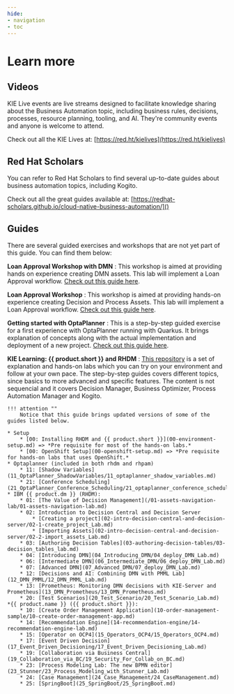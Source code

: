 ```yaml
---
hide:
- navigation
- toc
---
```


# Learn more

## Videos

KIE Live events are live streams designed to facilitate knowledge sharing about the Business Automation topic, including business rules, decisions, processes, resource planning, tooling, and AI. They're community events and anyone is welcome to attend.

Check out all the KIE Lives at: [https://red.ht/kielives](https://red.ht/kielives)

## Red Hat Scholars

You can refer to Red Hat Scholars to find several up-to-date guides about business automation topics, including Kogito.

Check out all the great guides available at: [https://redhat-scholars.github.io/cloud-native-business-automation/]()

## Guides

There are several guided exercises and workshops that are not yet part of this guide. You can find them below:	

**Loan Approval Workshop with DMN**
: This workshop is aimed at providing hands on experience creating DMN assets. This lab will implement a Loan Approval workflow. [Check out this guide here](https://github.com/KIE-Learning/loan-approval-workshop-dmn/blob/master/Loan_Provision.adoc).

**Loan Approval Workshop**
: This workshop is aimed at providing hands-on experience creating Decision and Process Assets. This lab will implement a Loan Approval workflow. [Check out this guide here](https://github.com/KIE-Learning/loan-approval-workshop/blob/master/Loan_Provision.adoc).

**Getting started with OptaPlanner**
: This is a step-by-step guided exercise for a first experience with OptaPlanner running with Quarkus. It brings explanation of concepts along with the actual implementation and deployment of a 
new project. [Check out this guide here](https://github.com/KIE-Learning/knapsack-optaplanner-quarkus).

**KIE Learning: {{ product.short }} and RHDM**
: [This repository](https://github.com/KIE-Learning/rhpam-rhdm-labs) is a set of explanation and hands-on labs which you can try on your environment and follow at your own pace.
	The step-by-step guides covers different topics, since basics to more advanced and specific features. The content is not sequencial and it covers Decision Manager, Business Optimizer, Process Automation Manager and Kogito. 

	!!! attention ""
		Notice that this guide brings updated versions of some of the guides listed below.

	* Setup
		* [00: Installing RHDM and {{ product.short }}](00-environment-setup.md) => *Pre requisite for most of the hands-on labs.*
        * [00: OpenShift Setup](00-openshift-setup.md) => *Pre requisite for hands-on labs that uses OpenShift.*
	* Optaplanner (included in both rhdm and rhpam)
		* 11: [Shadow Variables](11_OptaPlanner_ShadowVariables/11_optaplanner_shadow_variables.md)
		* 21: [Conference Scheduling](21_OptaPlanner_Conference_Scheduling/21_optaplanner_conference_scheduling.md)
	* IBM {{ product.dm }} (RHDM):
		* 01: [The Value of Decision Management](/01-assets-navigation-lab/01-assets-navigation-lab.md)
		* 02: Introduction to Decision Central and Decision Server
			* [Creating a project](02-intro-decision-central-and-decision-server/02-1-create_project_Lab.md)
			* [Importing Assets](02-intro-decision-central-and-decision-server/02-2-import_assets_Lab.md)
		* 03: [Authoring Decision Tables](03-authoring-decision-tables/03-decision_tables_lab.md)
		* 04: [Introducing DMN](04_Introducing_DMN/04_deploy_DMN_Lab.md)
		* 06: [Intermediate DMN](06_Intermediate_DMN/06_deploy_DMN_Lab.md)
		* 07: [Advanced DMN](07_Advanced_DMN/07_deploy_DMN_Lab.md)
		* 12: [Decisions and AI: Combining DMN with PMML Lab](12_DMN_PMML/12_DMN_PMML_Lab.md)
		* 13: [Prometheus: Monitoring DMN decisions with KIE-Server and Prometheus](13_DMN_Prometheus/13_DMN_Prometheus.md)
		* 20: [Test Scenarios](20_Test_Scenario/20_Test_Scenario_Lab.md)
	*{{ product.name }} ({{ product.short }}):
		* 10: [Create Order Management Application](10-order-management-sample/10-create-order-management-app.md)
		* 14: [Recommendation Engine](14-recommendation-engine/14-recommendation-engine-lab.md)
		* 15: [Operator on OCP4](15_Operators_OCP4/15_Operators_OCP4.md)
		* 17: [Event Driven Decision](17_Event_Driven_Decisioning/17_Event_Driven_Decisioning_Lab.md)
		* 19: [Collaboration via Business Central](19_Collaboration_via_BC/19_Security_For_Collab_on_BC.md)
		* 23: [Process Modeling Lab: The new BPMN editor](23_Stunner/23_Process_Modeling_with_Stunner_Lab.md)
		* 24: [Case Management](24_Case_Management/24_CaseManagement.md)
		* 25: [SpringBoot](25_SpringBoot/25_SpringBoot.md)
